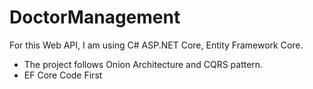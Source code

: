 # DoctorManagement

For this Web API, I am using C# ASP.NET Core, Entity Framework Core.
- The project follows Onion Architecture and CQRS pattern.
- EF Core Code First
